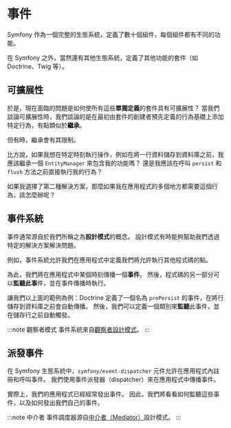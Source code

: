 # 事件

Symfony 作為一個完整的生態系統，定義了數十個組件，每個組件都有不同的功能。

在 Symfony 之外，當然還有其他生態系統，定義了其他功能的套件（如 Doctrine、Twig 等）。

## 可擴展性

於是，現在面臨的問題是如何使所有這些**單獨定義**的套件具有可擴展性？ 當我們談論可擴展性時，我們談論的是在最初由套件的創建者預先定義的行為基礎上添加特定行為，有點類似於**繼承**。

但有時，繼承會有其限制。

比方說，如果我想在特定時刻執行操作，例如在將一行資料儲存到資料庫之前，我應該繼承一個 `EntityManager` 來包含我的功能嗎？ 還是我應該在呼叫 `persist` 和 `flush` 方法之前直接執行我的行為？

如果我選擇了第二種解決方案，那麼如果我在應用程式的多個地方都需要這個行為，該怎麼辦呢？

## 事件系統

事件通常源自於我們所稱之為**設計模式**的概念。 設計模式有時能夠幫助我們透過特定的解決方案解決問題。

例如，事件系統允許我們在應用程式中定義我們將允許執行其他程式碼的點。

為此，我們將在應用程式中某個時刻傳播一個**事件**。 然後，程式碼的另一部分可以**監聽此事**件，並在事件傳播時執行。

讓我們以上面的範例為例：Doctrine 定義了一個名為 `prePersist` 的事件，在將行儲存到資料庫之前會自動傳播。 然後，我們可以定義一個類別來**監聽**此事件，並在儲存行之前自動觸發。

:::note 觀察者模式
事件系統來自[觀察者設計模式](https://en.wikipedia.org/wiki/Observer_pattern)。
:::

## 派發事件

在 Symfony 生態系統中，`symfony/event-dispatcher` 元件允許在應用程式內註冊和呼叫事件。 我們使用事件派發器（dispatcher）來在應用程式中傳播事件。

實際上，我們的應用程式已經經常發出事件。 因此，我們將看看如何監聽這些事件，以及如何發出我們自己的事件。

:::note 中介者
事件調度器源自[中介者（Mediator）](https://en.wikipedia.org/wiki/Mediator_pattern)設計模式。
:::
